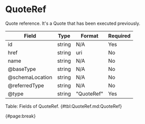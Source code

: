 <!--
    ATTENTION: This file was generated via gradle!
               Do NOT manually edit this file! Any such changes will be overwritten!
-->

# QuoteRef

Quote reference.
It's a Quote that has been executed previously.

| Field | Type | Format | Required |
| ------- | ------- | ------- | --- |
| id | string | N/A | Yes |
| href | string | uri | No |
| name | string | N/A | No |
| @baseType | string | N/A | No |
| @schemaLocation | string | N/A | No |
| @referredType | string | N/A | No |
| @type | string | "QuoteRef" | Yes |

Table: Fields of QuoteRef. {#tbl:QuoteRef.md:QuoteRef}

{#page:break}
